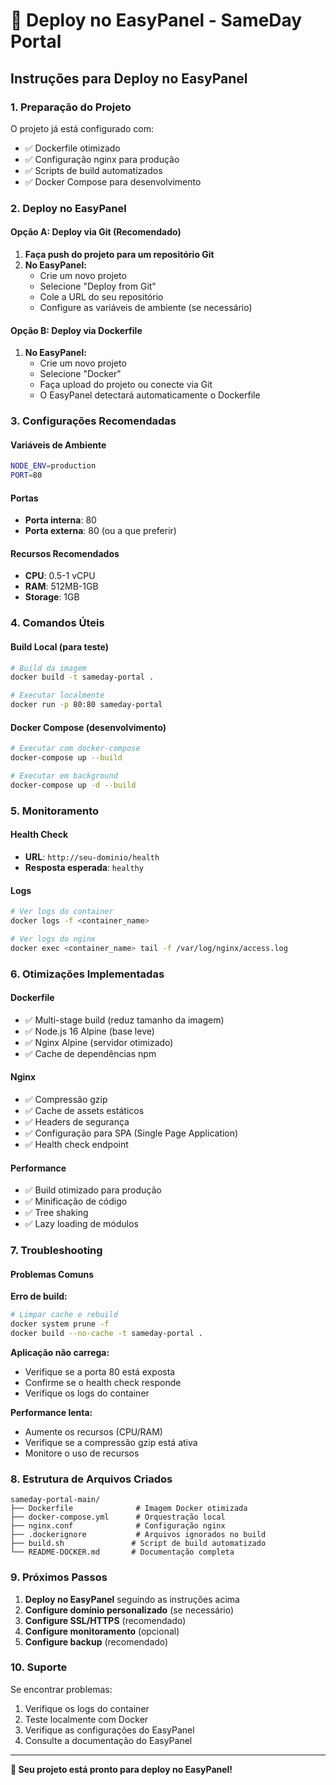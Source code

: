 # 🚀 Deploy no EasyPanel - SameDay Portal

## Instruções para Deploy no EasyPanel

### 1. Preparação do Projeto
O projeto já está configurado com:
- ✅ Dockerfile otimizado
- ✅ Configuração nginx para produção
- ✅ Scripts de build automatizados
- ✅ Docker Compose para desenvolvimento

### 2. Deploy no EasyPanel

#### Opção A: Deploy via Git (Recomendado)
1. **Faça push do projeto para um repositório Git**
2. **No EasyPanel:**
   - Crie um novo projeto
   - Selecione "Deploy from Git"
   - Cole a URL do seu repositório
   - Configure as variáveis de ambiente (se necessário)

#### Opção B: Deploy via Dockerfile
1. **No EasyPanel:**
   - Crie um novo projeto
   - Selecione "Docker"
   - Faça upload do projeto ou conecte via Git
   - O EasyPanel detectará automaticamente o Dockerfile

### 3. Configurações Recomendadas

#### Variáveis de Ambiente
```bash
NODE_ENV=production
PORT=80
```

#### Portas
- **Porta interna**: 80
- **Porta externa**: 80 (ou a que preferir)

#### Recursos Recomendados
- **CPU**: 0.5-1 vCPU
- **RAM**: 512MB-1GB
- **Storage**: 1GB

### 4. Comandos Úteis

#### Build Local (para teste)
```bash
# Build da imagem
docker build -t sameday-portal .

# Executar localmente
docker run -p 80:80 sameday-portal
```

#### Docker Compose (desenvolvimento)
```bash
# Executar com docker-compose
docker-compose up --build

# Executar em background
docker-compose up -d --build
```

### 5. Monitoramento

#### Health Check
- **URL**: `http://seu-dominio/health`
- **Resposta esperada**: `healthy`

#### Logs
```bash
# Ver logs do container
docker logs -f <container_name>

# Ver logs do nginx
docker exec <container_name> tail -f /var/log/nginx/access.log
```

### 6. Otimizações Implementadas

#### Dockerfile
- ✅ Multi-stage build (reduz tamanho da imagem)
- ✅ Node.js 16 Alpine (base leve)
- ✅ Nginx Alpine (servidor otimizado)
- ✅ Cache de dependências npm

#### Nginx
- ✅ Compressão gzip
- ✅ Cache de assets estáticos
- ✅ Headers de segurança
- ✅ Configuração para SPA (Single Page Application)
- ✅ Health check endpoint

#### Performance
- ✅ Build otimizado para produção
- ✅ Minificação de código
- ✅ Tree shaking
- ✅ Lazy loading de módulos

### 7. Troubleshooting

#### Problemas Comuns

**Erro de build:**
```bash
# Limpar cache e rebuild
docker system prune -f
docker build --no-cache -t sameday-portal .
```

**Aplicação não carrega:**
- Verifique se a porta 80 está exposta
- Confirme se o health check responde
- Verifique os logs do container

**Performance lenta:**
- Aumente os recursos (CPU/RAM)
- Verifique se a compressão gzip está ativa
- Monitore o uso de recursos

### 8. Estrutura de Arquivos Criados

```
sameday-portal-main/
├── Dockerfile              # Imagem Docker otimizada
├── docker-compose.yml      # Orquestração local
├── nginx.conf              # Configuração nginx
├── .dockerignore           # Arquivos ignorados no build
├── build.sh               # Script de build automatizado
└── README-DOCKER.md       # Documentação completa
```

### 9. Próximos Passos

1. **Deploy no EasyPanel** seguindo as instruções acima
2. **Configure domínio personalizado** (se necessário)
3. **Configure SSL/HTTPS** (recomendado)
4. **Configure monitoramento** (opcional)
5. **Configure backup** (recomendado)

### 10. Suporte

Se encontrar problemas:
1. Verifique os logs do container
2. Teste localmente com Docker
3. Verifique as configurações do EasyPanel
4. Consulte a documentação do EasyPanel

---

**🎉 Seu projeto está pronto para deploy no EasyPanel!**

